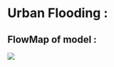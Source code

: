 # Urban Flooding : 

## FlowMap of model : 
[![](https://mermaid.ink/img/pako:eNpVkc1uwjAQhF_F8ilIcOg1h0oh4SdQtRW0J8Jh5SzBIraRvVYFEe9eE6dS6pO_mdmR7O24MDXylJ9a8yPOYIl9FZVm4WSHUl89sRoImEM6stnslc273DsyKsoNarRAxjIVatpHnJz3yfywQyfvyKSCBo9jqzgUz-l3YxW08g4kjf4XWMRA5huvUNM4kPeBZVI-W5kCd5lEo4gGi7SIFGHZwyrJiEJb6GLfWtIwt-rNdZcJ4S2IG1NIVgo3PGbd22XyaVFIF2YnbGxskh0KaNvJWNwmy9kL2-cfu8Wgl73-lhR_JVHeRDnCNgKfcoXhY2Qd1tI9rYrTGRVWPA3XGuyl4pV-hBx4MvubFjwl63HKrfHNmacnaF0gfw07wkJCY0EN6uMXhH6TIg?type=png)](https://mermaid-js.github.io/mermaid-live-editor/edit#pako:eNpVkc1uwjAQhF_F8ilIcOg1h0oh4SdQtRW0J8Jh5SzBIraRvVYFEe9eE6dS6pO_mdmR7O24MDXylJ9a8yPOYIl9FZVm4WSHUl89sRoImEM6stnslc273DsyKsoNarRAxjIVatpHnJz3yfywQyfvyKSCBo9jqzgUz-l3YxW08g4kjf4XWMRA5huvUNM4kPeBZVI-W5kCd5lEo4gGi7SIFGHZwyrJiEJb6GLfWtIwt-rNdZcJ4S2IG1NIVgo3PGbd22XyaVFIF2YnbGxskh0KaNvJWNwmy9kL2-cfu8Wgl73-lhR_JVHeRDnCNgKfcoXhY2Qd1tI9rYrTGRVWPA3XGuyl4pV-hBx4MvubFjwl63HKrfHNmacnaF0gfw07wkJCY0EN6uMXhH6TIg)